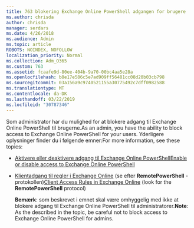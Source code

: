 ```yaml
---
title: 763 blokering Exchange Online PowerShell adgangen for brugere
ms.author: chrisda
author: chrisda
manager: serdars
ms.date: 4/26/2018
ms.audience: Admin
ms.topic: article
ROBOTS: NOINDEX, NOFOLLOW
localization_priority: Normal
ms.collection: Adm_O365
ms.custom: 763
ms.assetid: fcaafe9d-80ee-404b-9a70-00bc4aa5e28a
ms.openlocfilehash: b8e17e586c5e7ad909ff56481cc08d20b03cb798
ms.sourcegitcommit: 03a156a9c9740521155a30775492c7dff0982588
ms.translationtype: MT
ms.contentlocale: da-DK
ms.lasthandoff: 03/22/2019
ms.locfileid: "30787346"
---
```

<span data-ttu-id="6376a-102">Som administrator har du mulighed for at blokere adgang til Exchange Online PowerShell til brugerne.</span><span class="sxs-lookup"><span data-stu-id="6376a-102">As an admin, you have the ability to block access to Exchange Online PowerShell for your users.</span></span> <span data-ttu-id="6376a-103">Yderligere oplysninger finder du i følgende emner:</span><span class="sxs-lookup"><span data-stu-id="6376a-103">For more information, see these topics:</span></span>
  
- [<span data-ttu-id="6376a-104">Aktivere eller deaktivere adgang til Exchange Online PowerShell</span><span class="sxs-lookup"><span data-stu-id="6376a-104">Enable or disable access to Exchange Online PowerShell</span></span>](https://docs.microsoft.com/powershell/exchange/exchange-online/disable-access-to-exchange-online-powershell)
    
- <span data-ttu-id="6376a-105">[Klientadgang til regler i Exchange Online](https://technet.microsoft.com/library/mt842508.aspx) (se efter **RemotePowerShell** -protokollen)</span><span class="sxs-lookup"><span data-stu-id="6376a-105">[Client Access Rules in Exchange Online](https://technet.microsoft.com/library/mt842508.aspx) (look for the **RemotePowerShell** protocol)</span></span> 
    
    <span data-ttu-id="6376a-106">**Bemærk**: som beskrevet i emnet skal være omhyggelig med ikke at blokere adgang til Exchange Online PowerShell til administratorer.</span><span class="sxs-lookup"><span data-stu-id="6376a-106">**Note**: As the described in the topic, be careful not to block access to Exchange Online PowerShell for admins.</span></span>
    

